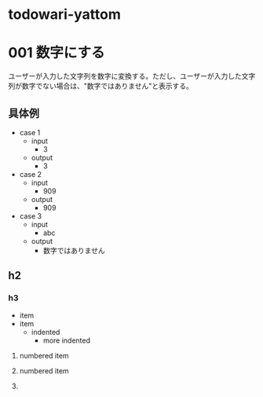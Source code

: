 # todowari-yattom

# 001 数字にする
ユーザーが入力した文字列を数字に変換する。ただし、ユーザーが入力した文字列が数字でない場合は、"数字ではありません"と表示する。

## 具体例

- case 1
  - input
    - 3
  - output
    - 3 
- case 2
  - input
    - 909
  - output
    - 909
- case 3
  - input
    - abc
  - output
    - 数字ではありません

## h2

### h3

- item
- item
  - indented
    - more indented
   
1. numbered item
2. numbered item

3. 
